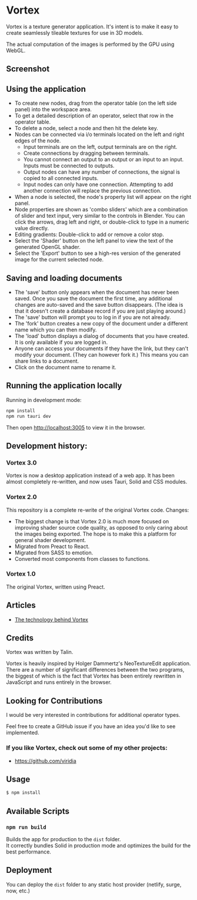 Vortex
======

Vortex is a texture generator application. It's intent is to make it easy to create seamlessly
tileable textures for use in 3D models.

The actual computation of the images is performed by the GPU using WebGL.

## Screenshot

<!-- ![screenshot](./doc/screenshot.png "Vortex UI") -->

<!-- More examples [here](./doc/Examples.md). -->

## Using the application

* To create new nodes, drag from the operator table (on the left side panel) into the workspace area.
* To get a detailed description of an operator, select that row in the operator table.
* To delete a node, select a node and then hit the delete key.
* Nodes can be connected via i/o terminals located on the left and right edges of the node.
  * Input terminals are on the left, output terminals are on the right.
  * Create connections by dragging between terminals.
  * You cannot connect an output to an output or an input to an input. Inputs must be connected to outputs.
  * Output nodes can have any number of connections, the signal is copied to all connected inputs.
  * Input nodes can only have one connection. Attempting to add another connection will replace the previous connection.
* When a node is selected, the node's property list will appear on the right panel.
* Node properties are shown as 'combo sliders' which are a combination of slider and text input, very
  similar to the controls in Blender. You can click the arrows, drag left and right, or double-click
  to type in a numeric value directly.
* Editing gradients: Double-click to add or remove a color stop.
* Select the 'Shader' button on the left panel to view the text of the generated OpenGL shader.
* Select the 'Export' button to see a high-res version of the generated image for the current selected node.

## Saving and loading documents

* The 'save' button only appears when the document has never been saved. Once you save the document
  the first time, any additional changes are auto-saved and the save button disappears. (The idea is
  that it doesn't create a database record if you are just playing around.)
* The 'save' button will prompt you to log in if you are not already.
* The 'fork' button creates a new copy of the document under a different name which you can then
  modify.
* The 'load' button displays a dialog of documents that you have created. It is only available
  if you are logged  in.
* Anyone can access your documents if they have the link, but they can't modify your document.
  (They can however fork it.) This means you can share links to a document.
* Click on the document name to rename it.

## Running the application locally

Running in development mode:

```sh
npm install
npm run tauri dev
```

Then open [http://localhost:3005](http://localhost:3005) to view it in the browser.

## Development history:

### Vortex 3.0

Vortex is now a desktop application instead of a web app. It has been almost completely
re-written, and now uses Tauri, Solid and CSS modules.

### Vortex 2.0

This repository is a complete re-write of the original Vortex code. Changes:

* The biggest change is that Vortex 2.0 is much more focused on improving shader source
  code quality, as opposed to only caring about the images being exported. The hope is to
  make this a platform for general shader development.
* Migrated from Preact to React.
* Migrated from SASS to emotion.
* Converted most components from classes to functions.

### Vortex 1.0

The original Vortex, written using Preact.

## Articles

  * [The technology behind Vortex](https://medium.com/machine-words/the-technology-behind-vortex-a-real-time-browser-based-seamless-texture-generator-b18807fd8865)

## Credits

Vortex was written by Talin.

Vortex is heavily inspired by Holger Dammertz's NeoTextureEdit application. There are a number of
significant differences between the two programs, the biggest of which is the fact that Vortex has
been entirely rewritten in JavaScript and runs entirely in the browser.

## Looking for Contributions

I would be very interested in contributions for additional operator types.

Feel free to create a GitHub issue if you have an idea you'd like to see implemented.

### If you like Vortex, check out some of my other projects:

  * https://github.com/viridia



## Usage

```bash
$ npm install
```

## Available Scripts

### `npm run build`

Builds the app for production to the `dist` folder.<br>
It correctly bundles Solid in production mode and optimizes the build for the best performance.

## Deployment

You can deploy the `dist` folder to any static host provider (netlify, surge, now, etc.)
